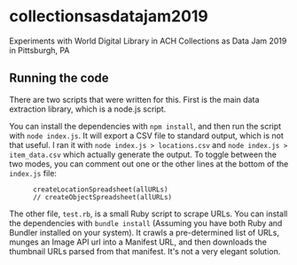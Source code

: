 # collectionsasdatajam2019
Experiments with World Digital Library in ACH Collections as Data Jam 2019 in Pittsburgh, PA


## Running the code

There are two scripts that were written for this.  First is the main data extraction library, which is a node.js script.

You can install the dependencies with `npm install`, and then run the script with `node index.js`. It will export a CSV file to standard output, which is not that useful.  I ran it with `node index.js > locations.csv` and `node index.js > item_data.csv` which actually generate the output.  To toggle between the two modes, you can comment out one or the other lines at the bottom of the `index.js` file:

```
      createLocationSpreadsheet(allURLs)
      // createObjectSpreadsheet(allURLs)

```

The other file, `test.rb`, is a small Ruby script to scrape URLs.  You can install the dependencies with `bundle install` (Assuming you have both Ruby and Bundler installed on your system).  It crawls a pre-determined list of URLs, munges an Image API url into a Manifest URL, and then downloads the thumbnail URLs parsed from that manifest.  It's not a very elegant solution.


